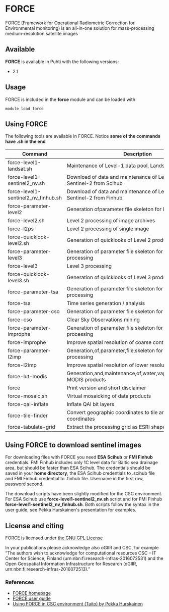 # FORCE 

FORCE (Framework for Operational Radiometric Correction for Environmental monitoring) is an all-in-one solution for mass-processing medium-resolution satellite images

## Available

__FORCE__ is available in Puhti with the following versions:

* 2.1

## Usage

FORCE is included in the __force__ module and can be loaded with

`module load force`

## Using FORCE

The following tools are available in FORCE. Notice __some of the commands have .sh in the end__

| Command                             | Description                                                                   |
|-------------------------------------|-------------------------------------------------------------------------------|
| force-level1-landsat.sh             | Maintenance of Level-1 data pool, Landsat                                     |
| force-level1-sentinel2_nv.sh        | Download of data and maintenance of Level-1 data pool, Sentinel-2 from Scihub |
| force-level1-sentinel2_nv_finhub.sh | Download of data and maintenance of Level-1 data pool, Sentinel-2 from Finhub |
| force-parameter-level2              | Generation ofparameter file skeleton for Level 2 processing                   |
| force-level2.sh                     | Level 2 processing of image archives                                          |
| force-l2ps                          | Level 2 processing of single image                                            |
| force-quicklook-level2.sh           | Generation of quicklooks of Level 2 products                                  |
| force-parameter-level3              | Generation of parameter file skeleton for Level 3 processing                  |
| force-level3                        | Level 3 processing                                                            |
| force-quicklook-level3.sh           | Generation of quicklooks of Level 3 products                                  |
| force-parameter-tsa                 | Generation of parameter file skeleton for time series processing              |
| force-tsa                           | Time series generation / analysis                                             |
| force-parameter-cso                 | Generation of parameter file skeleton for CSO processing                      |
| force-cso                           | Clear Sky Observations mining                                                 |
| force-parameter-improphe            | Generation of parameter file skeleton for ImproPhe processing                 |
| force-improphe                      | Improve spatial resolution of coarse continuous fields                        |
| force-parameter-l2imp               | Generation,of,parameter,file,skeleton for Level,2,ImroPhe processing          |
| force-l2imp                         | Improve spatial resolution of lower resolution Level2 ARD                     |
| force-lut-modis                     | Generation,and,maintenance,of,water,vapor,database,using MODIS products       |
| force                               | Print version and short disclaimer                                            |
| force-mosaic.sh                     | Virtual mosaicking of data products                                           |
| force-qai-inflate                   | Inflate QAI bit layers                                                        |
| force-tile-finder                   | Convert geographic coordinates to tile and pixel coordinates                  |
| force-tabulate-grid                 | Extract the processing grid as ESRI shapefile                                 |

## Using FORCE to download sentinel images

For downloading files with FORCE you need __ESA Scihub__ or __FMI Finhub__ credentials. FMI Finhub includes only 1C level data for Baltic sea drainage area, but should be faster than ESA Scihub. The credentials should be saved in your __home directory__, the ESA Scihub credentials to .scihub file and FMI Finhub credential to .finhub file. Username in the first row, password second.

The download scripts have been slightly modified for the CSC environment. For ESA Scihub use __force-level1-sentinel2_nv.sh__ script and for FMI Finhub __force-level1-sentinel2_nv_finhub.sh__. Both scripts follow the syntax in the user guide, see Pekka Hurskainen's presentation for examples.

## License and citing

FORCE is licensed under [the GNU GPL License](http://www.gnu.org/licenses/)

In your publications please acknowledge also oGIIR and CSC, for example “The authors wish to acknowledge for computational resources CSC – IT Center for Science, Finland (urn:nbn:fi:research-infras-2016072531) and the Open Geospatial Information Infrastructure for Research (oGIIR, urn:nbn:fi:research-infras-2016072513).”

### References

* [FORCE homepage](https://www.uni-trier.de/?id=63673)
* [FORCE user guide](https://www.uni-trier.de/fileadmin/fb6/prof/FER/Downloads/Software/FORCE/FORCE-user-guide-v-2-0.pdf)
* [Using FORCE in CSC environment (Taito) by Pekka Hurskainen](https://research.csc.fi/documents/48467/73370/Satellite_time_series_processing_with_FORCE_in_CSC_Hurskainen.pdf/c6960f88-ec94-4c94-aca3-734c8d283268)